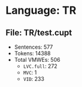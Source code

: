 Language: TR
============

## File: TR/test.cupt
* Sentences: 577
* Tokens: 14388
* Total VMWEs: 506
  * `LVC.full`: 272
  * `MVC`: 1
  * `VID`: 233

